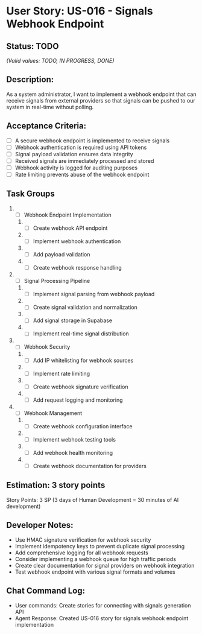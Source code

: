 # User Story: US-016 - Signals Webhook Endpoint

## Status: TODO  
*(Valid values: TODO, IN PROGRESS, DONE)*

## Description:

As a system administrator, I want to implement a webhook endpoint that can receive signals from external providers so that signals can be pushed to our system in real-time without polling.

## Acceptance Criteria:

- [ ] A secure webhook endpoint is implemented to receive signals
- [ ] Webhook authentication is required using API tokens
- [ ] Signal payload validation ensures data integrity
- [ ] Received signals are immediately processed and stored
- [ ] Webhook activity is logged for auditing purposes
- [ ] Rate limiting prevents abuse of the webhook endpoint

## Task Groups

1. - [ ] Webhook Endpoint Implementation
   1. - [ ] Create webhook API endpoint
   2. - [ ] Implement webhook authentication
   3. - [ ] Add payload validation
   4. - [ ] Create webhook response handling

2. - [ ] Signal Processing Pipeline
   1. - [ ] Implement signal parsing from webhook payload
   2. - [ ] Create signal validation and normalization
   3. - [ ] Add signal storage in Supabase
   4. - [ ] Implement real-time signal distribution

3. - [ ] Webhook Security
   1. - [ ] Add IP whitelisting for webhook sources
   2. - [ ] Implement rate limiting
   3. - [ ] Create webhook signature verification
   4. - [ ] Add request logging and monitoring

4. - [ ] Webhook Management
   1. - [ ] Create webhook configuration interface
   2. - [ ] Implement webhook testing tools
   3. - [ ] Add webhook health monitoring
   4. - [ ] Create webhook documentation for providers

## Estimation: 3 story points

Story Points: 3 SP (3 days of Human Development = 30 minutes of AI development)

## Developer Notes:

- Use HMAC signature verification for webhook security
- Implement idempotency keys to prevent duplicate signal processing
- Add comprehensive logging for all webhook requests
- Consider implementing a webhook queue for high traffic periods
- Create clear documentation for signal providers on webhook integration
- Test webhook endpoint with various signal formats and volumes

## Chat Command Log:

- User commands: Create stories for connecting with signals generation API
- Agent Response: Created US-016 story for signals webhook endpoint implementation
